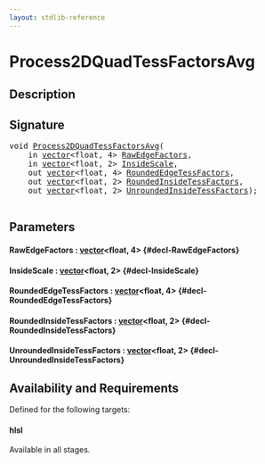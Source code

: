 ```yaml
---
layout: stdlib-reference
---
```


# Process2DQuadTessFactorsAvg

## Description





## Signature 

<pre>
<span class="code_keyword">void</span> <a href="/stdlib-reference/global-decls/process2dquadtessfactorsavg-089dho">Process2DQuadTessFactorsAvg</a>(
    <span class="code_keyword">in</span> <a href="/stdlib-reference/types/vector/index" class="code_type">vector</a>&lt;<span class="code_keyword">float</span>, 4&gt; <a href="/stdlib-reference/global-decls/process2dquadtessfactorsavg-089dho#decl-RawEdgeFactors" class="code_param">RawEdgeFactors</a>,
    <span class="code_keyword">in</span> <a href="/stdlib-reference/types/vector/index" class="code_type">vector</a>&lt;<span class="code_keyword">float</span>, 2&gt; <a href="/stdlib-reference/global-decls/process2dquadtessfactorsavg-089dho#decl-InsideScale" class="code_param">InsideScale</a>,
    <span class="code_keyword">out</span> <a href="/stdlib-reference/types/vector/index" class="code_type">vector</a>&lt;<span class="code_keyword">float</span>, 4&gt; <a href="/stdlib-reference/global-decls/process2dquadtessfactorsavg-089dho#decl-RoundedEdgeTessFactors" class="code_param">RoundedEdgeTessFactors</a>,
    <span class="code_keyword">out</span> <a href="/stdlib-reference/types/vector/index" class="code_type">vector</a>&lt;<span class="code_keyword">float</span>, 2&gt; <a href="/stdlib-reference/global-decls/process2dquadtessfactorsavg-089dho#decl-RoundedInsideTessFactors" class="code_param">RoundedInsideTessFactors</a>,
    <span class="code_keyword">out</span> <a href="/stdlib-reference/types/vector/index" class="code_type">vector</a>&lt;<span class="code_keyword">float</span>, 2&gt; <a href="/stdlib-reference/global-decls/process2dquadtessfactorsavg-089dho#decl-UnroundedInsideTessFactors" class="code_param">UnroundedInsideTessFactors</a>);

</pre>

## Parameters

#### RawEdgeFactors  : [vector](/stdlib-reference/types/vector/index)\<float, 4\> {#decl-RawEdgeFactors}
#### InsideScale  : [vector](/stdlib-reference/types/vector/index)\<float, 2\> {#decl-InsideScale}
#### RoundedEdgeTessFactors  : [vector](/stdlib-reference/types/vector/index)\<float, 4\> {#decl-RoundedEdgeTessFactors}
#### RoundedInsideTessFactors  : [vector](/stdlib-reference/types/vector/index)\<float, 2\> {#decl-RoundedInsideTessFactors}
#### UnroundedInsideTessFactors  : [vector](/stdlib-reference/types/vector/index)\<float, 2\> {#decl-UnroundedInsideTessFactors}

## Availability and Requirements

Defined for the following targets:

#### hlsl
Available in all stages.



